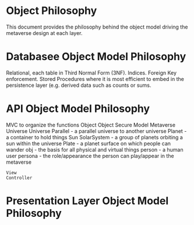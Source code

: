 # Object Philosophy
This document provides the philosophy behind the object model driving the metaverse design at each layer. 
# Databasee Object Model Philosophy
Relational, each table in Third Normal Form (3NF). Indices. Foreign Key enforcement. Stored Procedures where it is most efficient to embed in the persistence layer (e.g. derived data such as counts or sums.
# API Object Model Philosophy
MVC to organize the functions
Object
  Object Secure
    Model
      Metaverse
      Universe
      Universe Parallel - a parallel universe to another universe
      Planet - a container to hold things
      Sun
      SolarSystem - a group of planets orbiting a sun within the universe
      Plate - a planet surface on which people can wander
      obj - the basis for all physical and virtual things
        person - a human user
        persona - the role/appearance the person can play/appear in the metaverse
        
    View
    Controller
# Presentation Layer Object Model Philosophy
